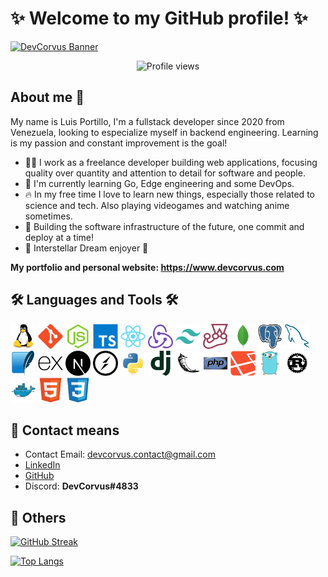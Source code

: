 #  ✨ Welcome to my GitHub profile! ✨

[![DevCorvus Banner](https://i.ibb.co/0m9zYMG/devcorvus-image-preview.png)](https://www.devcorvus.com)

<p align="center">
  <img src="https://komarev.com/ghpvc/?username=DevCorvus&style=flat-square&color=blue" alt="Profile views">
</p>

## About me 💫

My name is Luis Portillo, I'm a fullstack developer since 2020 from Venezuela, looking to especialize myself in backend engineering. Learning is my passion and constant improvement is the goal!

- 🐱‍💻 I work as a freelance developer building web applications, focusing quality over quantity and attention to detail for software and people.
- 📖 I'm currently learning Go, Edge engineering and some DevOps.
- 🔥 In my free time I love to learn new things, especially those related to science and tech. Also playing videogames and watching anime sometimes.
- 🚀 Building the software infrastructure of the future, one commit and deploy at a time!
- 🌌 Interstellar Dream enjoyer 🔭

**My portfolio and personal website: https://www.devcorvus.com**

## 🛠️ Languages and Tools 🛠️

<p>
  <img src="https://github.com/devicons/devicon/blob/master/icons/linux/linux-original.svg" title="Linux" alt="Linux" width="40" height="40"/>
  <img src="https://github.com/devicons/devicon/blob/master/icons/git/git-original.svg" title="Git" alt="Git" width="40" height="40"/>
  <img src="https://github.com/devicons/devicon/blob/master/icons/nodejs/nodejs-original.svg" title="Nodejs" alt="Nodejs" width="40" height="40"/>
  <img src="https://github.com/devicons/devicon/blob/master/icons/typescript/typescript-original.svg" title="Typescript" alt="Typescript" width="40" height="40"/>
  <img src="https://github.com/devicons/devicon/blob/master/icons/react/react-original.svg" title="React" alt="React" width="40" height="40"/>
  <img src="https://github.com/devicons/devicon/blob/master/icons/redux/redux-original.svg" title="Redux" alt="Redux" width="40" height="40"/>
  <img src="https://github.com/devicons/devicon/blob/master/icons/tailwindcss/tailwindcss-plain.svg" title="Tailwindcss" alt="Tailwindcss" width="40" height="40"/>
  <img src="https://github.com/devicons/devicon/blob/master/icons/jest/jest-plain.svg" title="Jest" alt="Jest" width="40" height="40"/>
  <img src="https://github.com/devicons/devicon/blob/master/icons/mongodb/mongodb-original.svg" title="MongoDB" alt="MongoDB" width="40" height="40"/>
  <img src="https://github.com/devicons/devicon/blob/master/icons/postgresql/postgresql-original.svg" title="Postgres" alt="Postgres" width="40" height="40"/>
  <img src="https://github.com/devicons/devicon/blob/master/icons/mysql/mysql-original.svg" title="MySQL" alt="MySQL" width="40" height="40"/>
  <img src="https://github.com/devicons/devicon/blob/master/icons/sqlite/sqlite-original.svg" title="SQLite" alt="SQLite" width="40" height="40"/>
  <img src="https://github.com/devicons/devicon/blob/master/icons/express/express-original.svg" title="Express" alt="Express" width="40" height="40"/>
  <img src="https://github.com/devicons/devicon/blob/master/icons/nextjs/nextjs-original.svg" title="Nextjs" alt="Nextjs" width="40" height="40"/>
  <img src="https://github.com/devicons/devicon/blob/master/icons/socketio/socketio-original.svg" title="SocketIO" alt="SocketIO" width="40" height="40"/>
  <img src="https://github.com/devicons/devicon/blob/master/icons/python/python-original.svg" title="Python" alt="Python" width="40" height="40"/>
  <img src="https://github.com/devicons/devicon/blob/master/icons/django/django-plain.svg" title="Django" alt="Django" width="40" height="40"/>
  <img src="https://github.com/devicons/devicon/blob/master/icons/flask/flask-original.svg" title="Flask" alt="Flask" width="40" height="40"/>
  <img src="https://github.com/devicons/devicon/blob/master/icons/php/php-original.svg" title="PHP" alt="PHP" width="40" height="40"/>
  <img src="https://github.com/devicons/devicon/blob/master/icons/laravel/laravel-plain.svg" title="Laravel" alt="Laravel" width="40" height="40"/>
  <img src="https://github.com/devicons/devicon/blob/master/icons/go/go-original.svg" title="Go" alt="Go" width="40" height="40"/>
  <img src="https://github.com/devicons/devicon/blob/master/icons/rust/rust-plain.svg" title="Rust" alt="Rust" width="40" height="40"/>
  <img src="https://github.com/devicons/devicon/blob/master/icons/docker/docker-original.svg" title="Docker" alt="Docker" width="40" height="40"/>
  <img src="https://github.com/devicons/devicon/blob/master/icons/html5/html5-original.svg" title="HTML" alt="HTML" width="40" height="40"/>
  <img src="https://github.com/devicons/devicon/blob/master/icons/css3/css3-original.svg" title="CSS" alt="CSS" width="40" height="40"/>
</p>

## 💬 Contact means

- Contact Email: [devcorvus.contact@gmail.com](mailto:devcorvus.contact@gmail.com)
- [LinkedIn](https://www.linkedin.com/in/luis-portillo-0b0a371bb/)
- [GitHub](https://github.com/DevCorvus)
- Discord: **DevCorvus#4833**

## 🌠 Others

[![GitHub Streak](http://github-readme-streak-stats.herokuapp.com?user=DevCorvus&theme=dark&background=000000)](https://git.io/streak-stats)

[![Top Langs](https://github-readme-stats.vercel.app/api/top-langs/?username=DevCorvus&layout=compact&theme=vision-friendly-dark)](https://github.com/anuraghazra/github-readme-stats)
